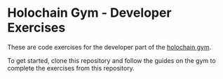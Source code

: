 # Holochain Gym - Developer Exercises

These are code exercises for the developer part of the [holochain gym](https://holochain-gym.github.io/).

To get started, clone this repository and follow the guides on the gym to complete the exercises from this repository.
